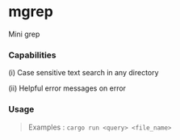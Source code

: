 # mgrep
Mini grep 

### Capabilities 
(i) Case sensitive text search in any directory

(ii) Helpful error messages on error

### Usage
> Examples : 
>  `cargo run <query> <file_name>`
